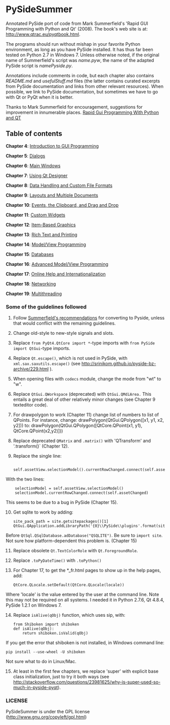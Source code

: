 ﻿# PySideSummer
Annotated PySide port of code from Mark Summerfield's 'Rapid GUI Programming with Python and Qt' (2008). The book's web site is at:
 http://www.qtrac.eu/pyqtbook.html. 

The programs should run without mishap in your favorite Python environment, as long as you have PySide installed. It has thus far been tested on Python 2.7 in Windows 7. Unless otherwise noted, if the original name of Summerfield's script was _name.pyw_, the name of the adapted PySide script is _namePyside.py_.  

Annotations include comments in code, but each chapter also contains _README.md_ and _usefulStuff.md_ files (the latter contains curated excerpts from PySide documentation and links from other relevant resources). When possible, we link to PySide documentation, but sometimes we have to go with Qt or PyQt when it is better.

Thanks to Mark Summerfield for encouragement, suggestions for improvement in innumerable places.
<a href="https://ia903202.us.archive.org/31/items/python_ebooks_2020/rapid_gui_programming_with_python_and_qt.pdf" target="_blank">Rapid Gui Programming With Python and QT</a>  

## Table of contents
**Chapter 4**: <a href="https://github.com/EricThomson/PySideSummer/tree/master/Chapter4">Introduction to GUI Programming</a>

**Chapter 5**: <a href="https://github.com/EricThomson/PySideSummer/tree/master/Chapter5">Dialogs</a>

**Chapter 6**: <a href="https://github.com/EricThomson/PySideSummer/tree/master/Chapter6">Main Windows</a>

**Chapter 7**: <a href="https://github.com/EricThomson/PySideSummer/tree/master/Chapter7">Using Qt Designer</a>

**Chapter 8**: <a href="https://github.com/EricThomson/PySideSummer/tree/master/Chapter8">Data Handling and Custom File Formats</a>

**Chapter 9**: <a href="https://github.com/EricThomson/PySideSummer/tree/master/Chapter9">Layouts and Multiple Documents</a>

**Chapter 10**: <a href="https://github.com/EricThomson/PySideSummer/tree/master/Chapter10">Events, the Clipboard, and Drag and Drop</a>

**Chapter 11**: <a href="https://github.com/EricThomson/PySideSummer/tree/master/Chapter11">Custom Widgets</a>

**Chapter 12**: <a href="https://github.com/EricThomson/PySideSummer/tree/master/Chapter12">Item-Based Graphics</a>

**Chapter 13**: <a href="https://github.com/EricThomson/PySideSummer/tree/master/Chapter13">Rich Text and Printing</a>

**Chapter 14**: <a href="https://github.com/EricThomson/PySideSummer/tree/master/Chapter14">Model/View Programming</a>

**Chapter 15**:  <a href="https://github.com/EricThomson/PySideSummer/tree/master/Chapter15">Databases</a>

**Chapter 16**: <a href = "https://github.com/EricThomson/PySideSummer/tree/master/Chapter16">Advanced Model/View Programming</a>

**Chapter 17**: <a href = "https://github.com/EricThomson/PySideSummer/tree/master/Chapter17">Online Help and Internationalization</a>

**Chapter 18**: <a href = "https://github.com/EricThomson/PySideSummer/tree/master/Chapter18">Networking</a>

**Chapter 19**: <a href = "https://github.com/EricThomson/PySideSummer/tree/master/Chapter19">Multithreading</a>

### Some of the guidelines followed
1. Follow <a href="http://www.qtrac.eu/pyqtbook.html#pyside">Summerfield's recommendations</a> for converting to Pyside, unless that would conflict with the remaining guidelines.

2. Change old-style to new-style signals and slots.

3. Replace `from PyQt4.QtCore import *`-type imports with `from PySide import QtGui`-type imports.

4. Replace `Qt.escape()`, which is not used in PySide, with `xml.sax.saxutils.escape()` (see <a href="http://srinikom.github.io/pyside-bz-archive/229.html">http://srinikom.github.io/pyside-bz-archive/229.html</a> ).

5. When opening files with `codecs` module, change the mode from "wt" to "w". 

6. Replace `QtGui.QWorkspace` (deprecated) with `QtGui.QMdiArea.` This entails a great deal of other relatively minor changes (see Chapter 9 texteditor code).

7. For drawpolygon to work (Chapter 11) change list of numbers to list of QPoints. 
For instance, change:
	drawPolygon(QtGui.QPolygon([x1, y1, x2, y2]))
to:
    drawPolygon(QtGui.QPolygon([QtCore.QPoint(x1, y1), QtCore.QPoint(x2,y2)]))
	
8. Replace deprecated `QMatrix` and `.matrix()` with 'QTransform' and '.transform()` (Chapter 12).

9. Replace the single line:

          self.assetView.selectionModel().currentRowChanged.connect(self.assetChanged)
        
 With the two lines:

        selectionModel = self.assetView.selectionModel()
        selectionModel.currentRowChanged.connect(self.assetChanged)
        
 This seems to be due to a bug in PySide (Chapter 15).

10. Get sqlite to work by adding:

        site_pack_path = site.getsitepackages()[1] 
        QtGui.QApplication.addLibraryPath('{0}\\PySide\\plugins'.format(site_pack_path))

 Before `QtSql.QSqlDatabase.adDatabase("QSQLITE")`.  Be sure to `import site`. Not sure how platform-dependent this problem  is. (Chapter 15)

11. Replace obsolete `Qt.TextColorRole` with `Qt.ForegroundRole`.

12. Replace `.toPyDateTime()` with `.toPython()` 

13. For Chapter 17, to get the *_fr.html pages to show up in the help pages, add:

        QtCore.QLocale.setDefault(QtCore.QLocale(locale)) 

 Where 'locale' is the value entered by the user at the command line. Note this may not be required on all systems. I needed it in Python 2.7.6, Qt 4.8.4, PySide 1.2.1 on Windows 7.

14. Replace `isAlive(qObj)` function, which uses sip, with:

        from Shiboken import shiboken
        def isAlive(qObj):
            return shiboken.isValid(qObj)

 If you get the error that shiboken is not installed, in Windows command line:

	pip install --use-wheel -U shiboken

 Not sure what to do in Linux/Mac.


15. At least in the first few chapters, we replace 'super' with explicit base class initialization, just to try it both ways (see <a href="http://stackoverflow.com/questions/23981625/why-is-super-used-so-much-in-pyside-pyqt">http://stackoverflow.com/questions/23981625/why-is-super-used-so-much-in-pyside-pyqt</a>).
    
### LICENSE
PySideSummer is under the GPL license (<a href="http://www.gnu.org/copyleft/gpl.html">http://www.gnu.org/copyleft/gpl.html</a>)


